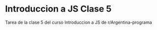 # Introduccion a JS Clase 5

Tarea de la clase 5 del curso Introduccion a JS de r/Argentina-programa
